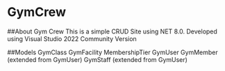 # GymCrew

##About Gym Crew
This is a simple CRUD Site using NET 8.0. Developed using Visual Studio 2022 Community Version

##Models
GymClass
GymFacility
MembershipTier
GymUser
GymMember (extended from GymUser)
GymStaff (extended from GymUser)
